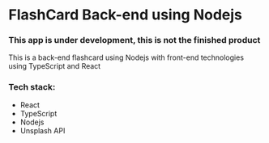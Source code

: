 # FlashCard Back-end using Nodejs

### This app is under development, this is not the finished product

This is a back-end flashcard using Nodejs with front-end technologies using TypeScript and React

### Tech stack:
- React
- TypeScript
- Nodejs
- Unsplash API